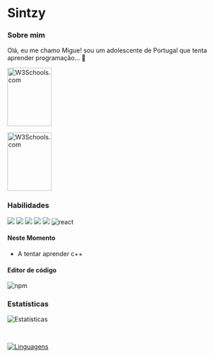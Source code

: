 
# Sintzy

### Sobre mim

Olá, eu me chamo Migue! sou um adolescente de Portugal que tenta aprender programação... 👋
<p><a href="mailto://miguelsantosmenezes@proton.me">
<img src="https://img.shields.io/badge/ProtonMail-8B89CC?style=for-the-badge&logo=protonmail&logoColor=white" alt="W3Schools.com" width="100" height="132">
</a></p>
<p><a href="https://paypal.me/meenezzes">
<img src="[https://img.shields.io/badge/ProtonMail-8B89CC?style=for-the-badge&logo=protonmail&logoColor=white](https://img.shields.io/badge/PayPal-00457C?style=for-the-badge&logo=paypal&logoColor=white)" alt="W3Schools.com" width="100" height="132">
</a></p>


### Habilidades
<img src="https://img.shields.io/badge/Python-3776AB?style=for-the-badge&logo=python&logoColor=white">
<img src="https://img.shields.io/badge/HTML5-E34F26?style=for-the-badge&logo=html5&logoColor=white">
<img src="https://img.shields.io/badge/CSS3-1572B6?style=for-the-badge&logo=css3&logoColor=white">
<img src="https://img.shields.io/badge/JavaScript-F7DF1E?style=for-the-badge&logo=javascript&logoColor=black">
<img src="	https://img.shields.io/badge/C%23-239120?style=for-the-badge&logo=c-sharp&logoColor=white"> 
<img src="https://img.shields.io/badge/React-.js-green" alt="react"/> 


#### Neste Momento
- A tentar aprender c++


#### Editor de código

<img src="https://img.shields.io/badge/Visual--Studio--Code-1380B7" alt="npm"/>

### Estatísticas

![Estatísticas](https://github-readme-stats.vercel.app/api?username=sintzy&show_icons=true&theme=dracula) 
  
<br>
  
[![Linguagens](https://github-readme-stats.vercel.app/api/top-langs/?username=sintzy&layout=compact)](https://github.com/anuraghazra/github-readme-stats)
